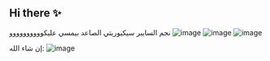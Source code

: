 ## Hi there ✨
نجم السايبر سيكيوريتي الصاعد بيمسي عليكوووووووووو
![image](https://github.com/user-attachments/assets/cedac5d8-2888-4c5f-a98c-eac89193a6f6)
![image](https://github.com/user-attachments/assets/cf044010-0987-4dba-b8c1-c287d77c5a9c)
![image](https://github.com/user-attachments/assets/0e7122df-56c2-4e89-8792-bb375c922f40)

إن شاء الله: ![image](https://github.com/user-attachments/assets/7de87bfe-b3a0-4604-962a-dedd0e5278c4)


<!--
**W1S30F001/W1S30F001** is a ✨ _special_ ✨ repository because its `README.md` (this file) appears on your GitHub profile.

Here are some ideas to get you started:

- 🔭 I’m currently working on ...
- 🌱 I’m currently learning ...
- 👯 I’m looking to collaborate on ...
- 🤔 I’m looking for help with ...
- 💬 Ask me about ...
- 📫 How to reach me: ...
- 😄 Pronouns: ...
- ⚡ Fun fact: ...
-->
